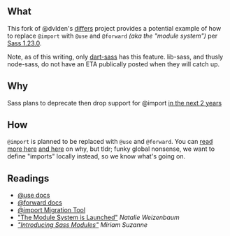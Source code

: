 <h2>What</h2>
<p>This fork of @dvlden's <a href="https://github.com/dvlden/differs">differs</a> project provides a potential example of how to replace <code>@import</code> with <code>@use</code> and <code>@forward</code> <em>(aka the "module system")</em> per <a href="https://github.com/sass/dart-sass/releases/tag/1.23.0">Sass 1.23.0</a>.</p>

<p>Note, as of this writing, only <a href="https://github.com/sass/dart-sass">dart-sass</a> has this feature. lib-sass, and thusly node-sass, do not have an ETA publically posted when they will catch up.</p>

<h2>Why</h2>
<p>Sass plans to deprecate then drop support for @import <a href="https://github.com/sass/sass/blob/master/accepted/module-system.md#timeline">in the next 2 years</a></p>

<h2>How</h2>
<p><code>@import</code> is planned to be replaced with <code>@use</code> and <code>@forward</code>. You can <a href="https://sass-lang.com/documentation/at-rules/import">read more here</a> <a href="https://sass-lang.com/blog/the-module-system-is-launched">and here</a> on why</a>, but tldr; funky global nonsense, we want to define "imports" locally instead, so we know what's going on.</p>

<h2>Readings</h2>
<ul>
  <li><a href="https://sass-lang.com/documentation/at-rules/use">@use docs</a></li>
  <li><a href="https://sass-lang.com/documentation/at-rules/use">@forward docs</a></li>
  <li><a href="https://sass-lang.com/documentation/cli/migrator">@import Migration Tool</a></li>
  <li><a href="https://sass-lang.com/blog/the-module-system-is-launched">"The Module System is Launched"</a> <em>Natalie Weizenbaum</em</li>
  <li><a href="https://css-tricks.com/introducing-sass-modules/">"Introducing Sass Modules"</a> <em>Miriam Suzanne</em></li>
</ul>
